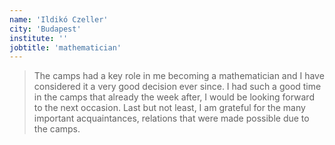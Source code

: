```yaml
---
name: 'Ildikó Czeller'
city: 'Budapest'
institute: ''
jobtitle: 'mathematician'
---
```


> The camps had a key role in me becoming a mathematician and I have considered it a very good decision ever since. I had such a good time in the camps that already the week after, I would be looking forward to the next occasion. Last but not least, I am grateful for the many important acquaintances, relations that were made possible due to the camps.
